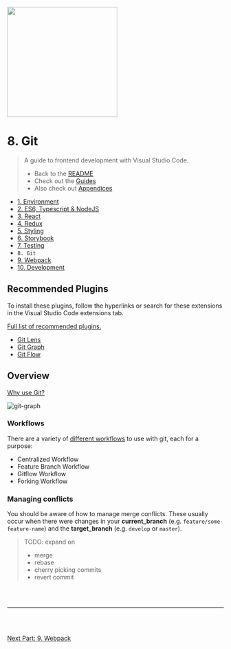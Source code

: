 <img
style="height: 256px"
height="256"
src="https://git-scm.com/images/logos/downloads/Git-Icon-1788C.png"
/>

# 8. Git

> A guide to frontend development with Visual Studio Code.
>
> - Back to the [README](../../README.md)
> - Check out the [Guides](./guides/CryptoCharts.md)
> - Also check out [Appendices](./appendix/CodingStandards.md)

- [1. Environment](./1-Environment.md)
- [2. ES6, Typescript & NodeJS](./2-Javascript.md)
- [3. React](./3-React.md)
- [4. Redux](./4-Redux.md)
- [5. Styling](./5-Styling.md)
- [6. Storybook](./6-Storybook.md)
- [7. Testing](./7-Testing.md)
- `8. Git`
- [9. Webpack](./9-Webpack.md)
- [10. Development](./10-Development.md)

## Recommended Plugins

To install these plugins, follow the hyperlinks or search for these extensions in the Visual Studio Code extensions tab.

[Full list of recommended plugins.](./appendix/Extensions.md)

- [Git Lens](https://marketplace.visualstudio.com/items?itemName=eamodio.gitlens)
- [Git Graph](https://marketplace.visualstudio.com/items?itemName=mhutchie.git-graph)
- [Git Flow](https://marketplace.visualstudio.com/items?itemName=PsykoSoldi3r.vscode-git-flow)
## Overview

[Why use Git?](https://www.atlassian.com/git/tutorials/why-git)

![git-graph](https://ardalis.com/static/aac4622827ac44710e87e0d26a1df06f/a6d36/image-git-graph.png)

### Workflows

There are a variety of [different workflows](https://www.atlassian.com/git/tutorials/comparing-workflows) to use with git, each for a purpose:

- Centralized Workflow
- Feature Branch Workflow
- Gitflow Workflow
- Forking Workflow

### Managing conflicts

You should be aware of how to manage merge conflicts. These usually occur when there were changes in your **current_branch** (e.g. `feature/some-feature-name`) and the **target_branch** (e.g. `develop` or `master`).

> TODO: expand on
>
> - merge
> - rebase
> - cherry picking commits
> - revert commit

<br />
<br />
<hr />
<br />
<br />

[Next Part: 9. Webpack](./9-Webpack.md)

<br />
<br />